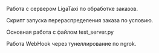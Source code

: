 Работа с сервером LigaTaxi по обработке заказов.

Скрипт запуска перераспределения заказа по условию.

Основная работа с файлом test_server.py

Работа WebHook через тунеллирование по ngrok.
